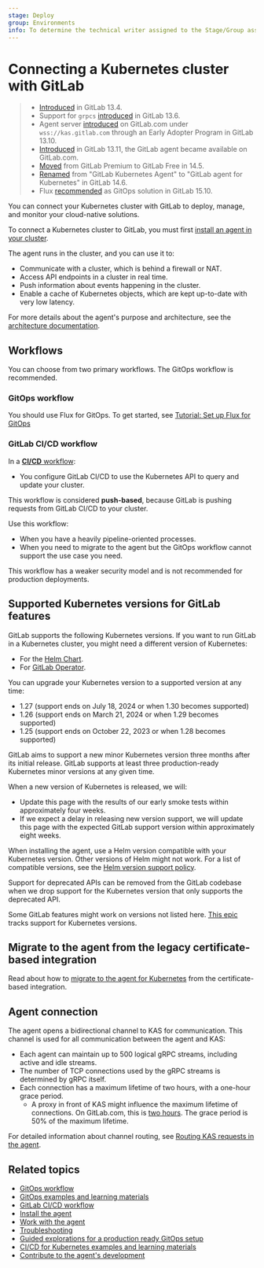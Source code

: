 ```yaml
---
stage: Deploy
group: Environments
info: To determine the technical writer assigned to the Stage/Group associated with this page, see https://about.gitlab.com/handbook/product/ux/technical-writing/#assignments
---
```


# Connecting a Kubernetes cluster with GitLab

> - [Introduced](https://gitlab.com/gitlab-org/gitlab/-/issues/223061) in GitLab 13.4.
> - Support for `grpcs` [introduced](https://gitlab.com/gitlab-org/cluster-integration/gitlab-agent/-/issues/7) in GitLab 13.6.
> - Agent server [introduced](https://gitlab.com/gitlab-org/gitlab/-/issues/300960) on GitLab.com under `wss://kas.gitlab.com` through an Early Adopter Program in GitLab 13.10.
> - [Introduced](https://gitlab.com/groups/gitlab-org/-/epics/3834) in GitLab 13.11, the GitLab agent became available on GitLab.com.
> - [Moved](https://gitlab.com/groups/gitlab-org/-/epics/6290) from GitLab Premium to GitLab Free in 14.5.
> - [Renamed](https://gitlab.com/groups/gitlab-org/-/epics/7167) from "GitLab Kubernetes Agent" to "GitLab agent for Kubernetes" in GitLab 14.6.
> - Flux [recommended](https://gitlab.com/gitlab-org/gitlab/-/issues/357947#note_1253489000) as GitOps solution in GitLab 15.10.

You can connect your Kubernetes cluster with GitLab to deploy, manage,
and monitor your cloud-native solutions.

To connect a Kubernetes cluster to GitLab, you must first [install an agent in your cluster](install/index.md).

The agent runs in the cluster, and you can use it to:

- Communicate with a cluster, which is behind a firewall or NAT.
- Access API endpoints in a cluster in real time.
- Push information about events happening in the cluster.
- Enable a cache of Kubernetes objects, which are kept up-to-date with very low latency.

For more details about the agent's purpose and architecture, see the [architecture documentation](https://gitlab.com/gitlab-org/cluster-integration/gitlab-agent/-/blob/master/doc/architecture.md).

## Workflows

You can choose from two primary workflows. The GitOps workflow is recommended.

### GitOps workflow

You should use Flux for GitOps. To get started, see [Tutorial: Set up Flux for GitOps](gitops/flux_tutorial.md)

### GitLab CI/CD workflow

In a [**CI/CD** workflow](ci_cd_workflow.md):

- You configure GitLab CI/CD to use the Kubernetes API to query and update your cluster.

This workflow is considered **push-based**, because GitLab is pushing requests
from GitLab CI/CD to your cluster.

Use this workflow:

- When you have a heavily pipeline-oriented processes.
- When you need to migrate to the agent but the GitOps workflow cannot support the use case you need.

This workflow has a weaker security model and is not recommended for production deployments.

## Supported Kubernetes versions for GitLab features

GitLab supports the following Kubernetes versions. If you want to run
GitLab in a Kubernetes cluster, you might need a different version of Kubernetes:

- For the [Helm Chart](https://docs.gitlab.com/charts/installation/cloud/index.html).
- For [GitLab Operator](https://docs.gitlab.com/operator/installation.html#kubernetes).

You can upgrade your
Kubernetes version to a supported version at any time:

- 1.27 (support ends on July 18, 2024 or when 1.30 becomes supported)
- 1.26 (support ends on March 21, 2024 or when 1.29 becomes supported)
- 1.25 (support ends on October 22, 2023 or when 1.28 becomes supported)

GitLab aims to support a new minor Kubernetes version three months after its initial release. GitLab supports at least three production-ready Kubernetes minor
versions at any given time.

When a new version of Kubernetes is released, we will:

- Update this page with the results of our early smoke tests within approximately
  four weeks.
- If we expect a delay in releasing new version support, we will update this page
  with the expected GitLab support version within approximately eight weeks.

When installing the agent, use a Helm version compatible with your Kubernetes version. Other versions of Helm might not work. For a list of compatible versions, see the [Helm version support policy](https://helm.sh/docs/topics/version_skew/).

Support for deprecated APIs can be removed from the GitLab codebase when we drop support for the Kubernetes version that only supports the deprecated API.

Some GitLab features might work on versions not listed here. [This epic](https://gitlab.com/groups/gitlab-org/-/epics/4827) tracks support for Kubernetes versions.

## Migrate to the agent from the legacy certificate-based integration

Read about how to [migrate to the agent for Kubernetes](../../infrastructure/clusters/migrate_to_gitlab_agent.md) from the certificate-based integration.

## Agent connection

The agent opens a bidirectional channel to KAS for communication.
This channel is used for all communication between the agent and KAS:

- Each agent can maintain up to 500 logical gRPC streams, including active and idle streams.
- The number of TCP connections used by the gRPC streams is determined by gRPC itself.
- Each connection has a maximum lifetime of two hours, with a one-hour grace period.
  - A proxy in front of KAS might influence the maximum lifetime of connections. On GitLab.com, this is [two hours](https://gitlab.com/gitlab-cookbooks/gitlab-haproxy/-/blob/68df3484087f0af368d074215e17056d8ab69f1c/attributes/default.rb#L217). The grace period is 50% of the maximum lifetime.

For detailed information about channel routing, see [Routing KAS requests in the agent](https://gitlab.com/gitlab-org/cluster-integration/gitlab-agent/-/blob/master/doc/kas_request_routing.md).

## Related topics

- [GitOps workflow](gitops.md)
- [GitOps examples and learning materials](gitops.md#related-topics)
- [GitLab CI/CD workflow](ci_cd_workflow.md)
- [Install the agent](install/index.md)
- [Work with the agent](work_with_agent.md)
- [Troubleshooting](troubleshooting.md)
- [Guided explorations for a production ready GitOps setup](https://gitlab.com/groups/guided-explorations/gl-k8s-agent/gitops/-/wikis/home#gitlab-agent-for-kubernetes-gitops-working-examples)
- [CI/CD for Kubernetes examples and learning materials](ci_cd_workflow.md#related-topics)
- [Contribute to the agent's development](https://gitlab.com/gitlab-org/cluster-integration/gitlab-agent/-/tree/master/doc)

